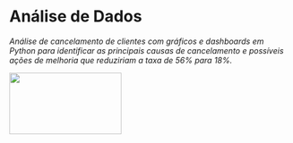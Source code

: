 # Análise de Dados

*Análise de cancelamento de clientes com gráficos e dashboards em Python para identificar as principais causas de cancelamento e possíveis ações de melhoria que reduziriam a taxa de 56% para 18%.*

<img src="https://miro.medium.com/v2/resize:fit:1358/1*Qumh8xK3v10_KrUp5181uQ.png" width=200 height="110"/>

